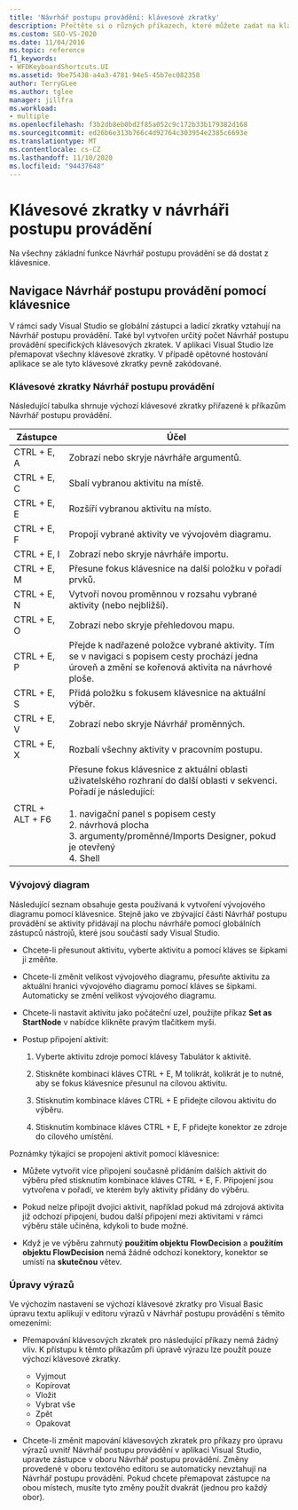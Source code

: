 ```yaml
---
title: 'Návrhář postupu provádění: klávesové zkratky'
description: Přečtěte si o různých příkazech, které můžete zadat na klávesnici a navigovat Návrhář postupu provádění v aplikaci Visual Studio.
ms.custom: SEO-VS-2020
ms.date: 11/04/2016
ms.topic: reference
f1_keywords:
- WFDKeyboardShortcuts.UI
ms.assetid: 9be75438-a4a3-4781-94e5-45b7ec082358
author: TerryGLee
ms.author: tglee
manager: jillfra
ms.workload:
- multiple
ms.openlocfilehash: f3b2db8eb0bd2f85a052c9c172b33b179382d168
ms.sourcegitcommit: ed26b6e313b766c4d92764c303954e2385c6693e
ms.translationtype: MT
ms.contentlocale: cs-CZ
ms.lasthandoff: 11/10/2020
ms.locfileid: "94437648"
---
```

# <a name="keyboard-shortcuts-in-the-workflow-designer"></a>Klávesové zkratky v návrháři postupu provádění

Na všechny základní funkce Návrhář postupu provádění se dá dostat z klávesnice.

## <a name="navigating-the-workflow-designer-using-the-keyboard"></a>Navigace Návrhář postupu provádění pomocí klávesnice

V rámci sady Visual Studio se globální zástupci a ladicí zkratky vztahují na Návrhář postupu provádění. Také byl vytvořen určitý počet Návrhář postupu provádění specifických klávesových zkratek. V aplikaci Visual Studio lze přemapovat všechny klávesové zkratky. V případě opětovné hostování aplikace se ale tyto klávesové zkratky pevně zakódované.

### <a name="workflow-designer-keyboard-shortcuts"></a>Klávesové zkratky Návrhář postupu provádění

Následující tabulka shrnuje výchozí klávesové zkratky přiřazené k příkazům Návrhář postupu provádění.

|Zástupce|Účel|
|-|-------------|
|CTRL + E, A|Zobrazí nebo skryje návrháře argumentů.|
|CTRL + E, C|Sbalí vybranou aktivitu na místě.|
|CTRL + E, E|Rozšíří vybranou aktivitu na místo.|
|CTRL + E, F|Propojí vybrané aktivity ve vývojovém diagramu.|
|CTRL + E, I|Zobrazí nebo skryje návrháře importu.|
|CTRL + E, M|Přesune fokus klávesnice na další položku v pořadí prvků.|
|CTRL + E, N|Vytvoří novou proměnnou v rozsahu vybrané aktivity (nebo nejbližší).|
|CTRL + E, O|Zobrazí nebo skryje přehledovou mapu.|
|CTRL + E, P|Přejde k nadřazené položce vybrané aktivity. Tím se v navigaci s popisem cesty prochází jedna úroveň a změní se kořenová aktivita na návrhové ploše.|
|CTRL + E, S|Přidá položku s fokusem klávesnice na aktuální výběr.|
|CTRL + E, V|Zobrazí nebo skryje Návrhář proměnných.|
|CTRL + E, X|Rozbalí všechny aktivity v pracovním postupu.|
|CTRL + ALT + F6|Přesune fokus klávesnice z aktuální oblasti uživatelského rozhraní do další oblasti v sekvenci. Pořadí je následující:<br /><br /> 1. navigační panel s popisem cesty<br />2. návrhová plocha<br />3. argumenty/proměnné/Imports Designer, pokud je otevřený<br />4. Shell|

### <a name="flowchart"></a>Vývojový diagram

Následující seznam obsahuje gesta používaná k vytvoření vývojového diagramu pomocí klávesnice. Stejně jako ve zbývající části Návrhář postupu provádění se aktivity přidávají na plochu návrháře pomocí globálních zástupců nástrojů, které jsou součástí sady Visual Studio.

- Chcete-li přesunout aktivitu, vyberte aktivitu a pomocí kláves se šipkami ji změňte.

- Chcete-li změnit velikost vývojového diagramu, přesuňte aktivitu za aktuální hranici vývojového diagramu pomocí kláves se šipkami. Automaticky se změní velikost vývojového diagramu.

- Chcete-li nastavit aktivitu jako počáteční uzel, použijte příkaz **Set as StartNode** v nabídce klikněte pravým tlačítkem myši.

- Postup připojení aktivit:

    1. Vyberte aktivitu zdroje pomocí klávesy Tabulátor k aktivitě.

    2. Stiskněte kombinaci kláves CTRL + E, M tolikrát, kolikrát je to nutné, aby se fokus klávesnice přesunul na cílovou aktivitu.

    3. Stisknutím kombinace kláves CTRL + E přidejte cílovou aktivitu do výběru.

    4. Stisknutím kombinace kláves CTRL + E, F přidejte konektor ze zdroje do cílového umístění.

Poznámky týkající se propojení aktivit pomocí klávesnice:

- Můžete vytvořit více připojení současně přidáním dalších aktivit do výběru před stisknutím kombinace kláves CTRL + E, F. Připojení jsou vytvořena v pořadí, ve kterém byly aktivity přidány do výběru.

- Pokud nelze připojit dvojici aktivit, například pokud má zdrojová aktivita již odchozí připojení, budou další připojení mezi aktivitami v rámci výběru stále učiněna, kdykoli to bude možné.

- Když je ve výběru zahrnutý **použitím objektu FlowDecision** a **použitím objektu FlowDecision** nemá žádné odchozí konektory, konektor se umístí na **skutečnou** větev.

### <a name="expression-editing"></a>Úpravy výrazů

Ve výchozím nastavení se výchozí klávesové zkratky pro Visual Basic úpravu textu aplikují v editoru výrazů v Návrhář postupu provádění s těmito omezeními:

- Přemapování klávesových zkratek pro následující příkazy nemá žádný vliv. K přístupu k těmto příkazům při úpravě výrazu lze použít pouze výchozí klávesové zkratky.

  - Vyjmout
  - Kopírovat
  - Vložit
  - Vybrat vše
  - Zpět
  - Opakovat

- Chcete-li změnit mapování klávesových zkratek pro příkazy pro úpravu výrazů uvnitř Návrhář postupu provádění v aplikaci Visual Studio, upravte zástupce v oboru Návrhář postupu provádění. Změny provedené v oboru textového editoru se automaticky nevztahují na Návrhář postupu provádění. Pokud chcete přemapovat zástupce na obou místech, musíte tyto změny použít dvakrát (jednou pro každý obor).
